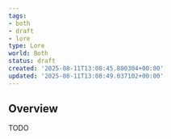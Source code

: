 ```yaml
---
tags:
- both
- draft
- lore
type: Lore
world: Both
status: draft
created: '2025-08-11T13:08:45.800304+00:00'
updated: '2025-08-11T13:08:49.037102+00:00'
---
```



## Overview

TODO
